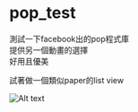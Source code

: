 pop_test
========

測試一下facebook出的pop程式庫   
提供另一個動畫的選擇   
好用且優美    
   
試著做一個類似paper的list view

![Alt text](https://dl.dropboxusercontent.com/u/10581994/demo.gif)
